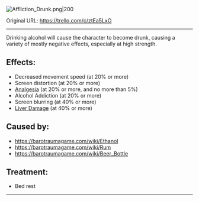 ![Affliction_Drunk.png\|200](/Head_Brain/Drunk%20-%20Attachments/68045f178c30287b31d5aa3e.png)

Original URL: https://trello.com/c/ztEa5LxO

---

Drinking alcohol will cause the character to become drunk, causing a variety of mostly negative effects, especially at high strength.

## Effects:

- Decreased movement speed (at 20% or more)
- Screen distortion (at 20% or more)
- [Analgesia](../Torso/Analgesia.md) (at 20% or more, and no more than 5%)
- Alcohol Addiction (at 20% or more)
- Screen blurring (at 40% or more)
- [Liver Damage](../Torso/Liver%20Damage.md) (at 40% or more)

## Caused by:

- https://barotraumagame.com/wiki/Ethanol
- https://barotraumagame.com/wiki/Rum
- https://barotraumagame.com/wiki/Beer_Bottle

## Treatment:

- Bed rest

---

